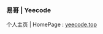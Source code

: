 ### 易哥 | Yeecode

个人主页 | HomePage : [yeecode.top](http://yeecode.top)



<!--

![Yeecode's GitHub stats](https://github-readme-stats.vercel.app/api?username=yeecode&show_icons=true&theme=cobalt)

**yeecode/yeecode** is a ✨ _special_ ✨ repository because its `README.md` (this file) appears on your GitHub profile.

Here are some ideas to get you started:

- 🔭 I’m currently working on ...
- 🌱 I’m currently learning ...
- 👯 I’m looking to collaborate on ...
- 🤔 I’m looking for help with ...
- 💬 Ask me about ...
- 📫 How to reach me: ...
- 😄 Pronouns: ...
- ⚡ Fun fact: ...
-->
